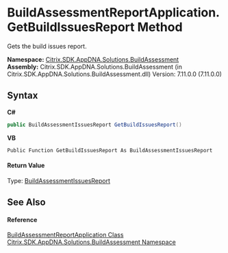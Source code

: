 # BuildAssessmentReportApplication.GetBuildIssuesReport Method 
 

Gets the build issues report.

**Namespace:**&nbsp;[Citrix.SDK.AppDNA.Solutions.BuildAssessment](853bdb50-ea5c-dc0d-0be0-7254b6c38034.md)<br />**Assembly:**&nbsp;Citrix.SDK.AppDNA.Solutions.BuildAssessment (in Citrix.SDK.AppDNA.Solutions.BuildAssessment.dll) Version: 7.11.0.0 (7.11.0.0)

## Syntax

**C#**
```csharp
public BuildAssessmentIssuesReport GetBuildIssuesReport()
```

**VB**
```vbnet
Public Function GetBuildIssuesReport As BuildAssessmentIssuesReport
```


#### Return Value
Type: <a href="dc470b34-7957-0df4-82ff-56a926494f9f">BuildAssessmentIssuesReport</a>

## See Also


#### Reference
<a href="42a2acf0-baa9-439a-6613-4cfb7412848d">BuildAssessmentReportApplication Class</a><br /><a href="853bdb50-ea5c-dc0d-0be0-7254b6c38034">Citrix.SDK.AppDNA.Solutions.BuildAssessment Namespace</a><br />